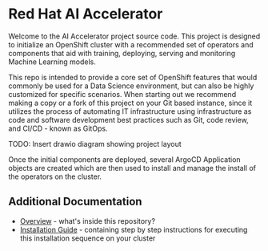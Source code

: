 # Red Hat AI Accelerator

Welcome to the AI Accelerator project source code. This project is designed to initialize an OpenShift cluster with a recommended set of operators and components that aid with training, deploying, serving and monitoring Machine Learning models.

This repo is intended to provide a core set of OpenShift features that would commonly be used for a Data Science environment, but can also be highly customized for specific scenarios. When starting out we recommend making a copy or a fork of this project on your Git based instance, since it utilizes the process of automating IT infrastructure using infrastructure as code and software development best practices such as Git, code review, and CI/CD - known as GitOps.

TODO: Insert drawio diagram showing project layout

Once the initial components are deployed, several ArgoCD Application objects are created which are then used to install and manage the install of the operators on the cluster.

## Additional Documentation

* [Overview](documentation/overview.md) - what's inside this repository?
* [Installation Guide](documentation/installation.md) - containing step by step instructions for executing this installation sequence on your cluster
